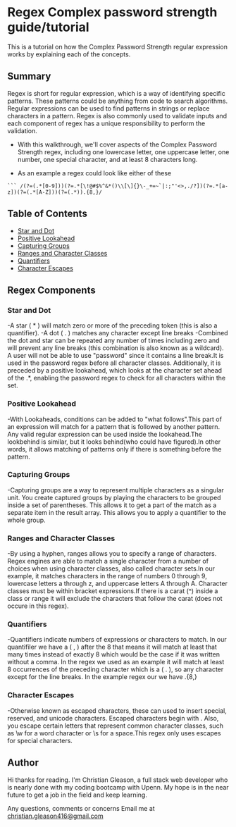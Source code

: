 # Regex Complex password strength guide/tutorial

This is a tutorial on how the Complex Password Strength regular expression works by explaining each of the concepts.

## Summary

Regex is short for regular expression, which is a way of identifying specific patterns. These patterns could be anything from code to search algorithms. Regular expressions can be used to find patterns in strings or replace characters in a pattern. Regex is also commonly used to validate inputs and each component of regex has a unique responsibility to perform the validation.

- With this walkthrough, we'll cover aspects of the Complex Password Strength regex, including one lowercase letter, one uppercase letter, one number, one special character, and at least 8 characters long.

- As an example a regex could look like either of these 
``` [b-chm-pP]at|ot
``` /(?=(.*[0-9]))(?=.*[\!@#$%^&*()\\[\]{}\-_+=~`|:;"'<>,./?])(?=.*[a-z])(?=(.*[A-Z]))(?=(.*)).{8,}/
```


## Table of Contents

- [Star and Dot](#star-and-dot)
- [Positive Lookahead](#positive-lookahead)
- [Capturing Groups](#capturing-groups)
- [Ranges and Character Classes](#ranges-and-character-classes)
- [Quantifiers](#quantifiers)
- [Character Escapes](#character-escapes)

## Regex Components

### Star and Dot

-A star ( * ) will match zero or more of the preceding token (this is also a quantifier).
-A dot ( . ) matches any character except line breaks
-Combined the dot and star can be repeated any number of times including zero and will prevent any line breaks (this combination is also known as a wildcard). A user will not be able to use "password" since it contains a line break.It is used in the password regex before all character classes. Additionally, it is preceded by a positive lookahead, which looks at the character set ahead of the .*, enabling the password regex to check for all characters within the set.

### Positive Lookahead

-With Lookaheads, conditions can be added to "what follows".This part of an expression will match for a pattern that is followed by another pattern. Any valid regular expression can be used inside the lookahead.The lookbehind is similar, but it looks behind(who could have figured).In other words, it allows matching of patterns only if there is something before the pattern.

### Capturing Groups

-Capturing groups are a way to represent multiple characters as a singular unit. You create captured groups by playing the characters to be grouped inside a set of parentheses. This allows it to get a part of the match as a separate item in the result array. This allows you to apply a quantifier to the whole group.

### Ranges and Character Classes

-By using a hyphen, ranges allows you to specify a range of characters. Regex engines are able to match a single character from a number of choices when using character classes, also called character sets.In our example, it matches characters in the range of numbers 0 through 9, lowercase letters a through z, and uppercase letters A through A. Character classes must be within bracket expressions.If there is a carat (^) inside a class or range it will exclude the characters that follow the carat (does not occure in this regex).

### Quantifiers

-Quantifiers indicate numbers of expressions or characters to match. In our quantifiler we have a ( , ) after the 8 that means it will match at least that many times instead of exactly 8 which would be the case if it was written without a comma. In the regex we used as an example it will match at least 8 occurrences of the preceding character which is a ( . ), so any character except for the line breaks. In the example regex our we have .{8,}

### Character Escapes

-Otherwise known as escaped characters, these can used to insert special, reserved, and unicode characters. Escaped characters begin with \. Also, you escape certain letters that represent common character classes, such as \w for a word character or \s for a space.This regex only uses escapes for special characters.

## Author

Hi thanks for reading. I'm Christian Gleason, a full stack web developer who is nearly done with my coding bootcamp with Upenn. My hope is in the near future to get a job in the field and keep learning.

Any questions, comments or concerns Email me at christian.gleason416@gmail.com

